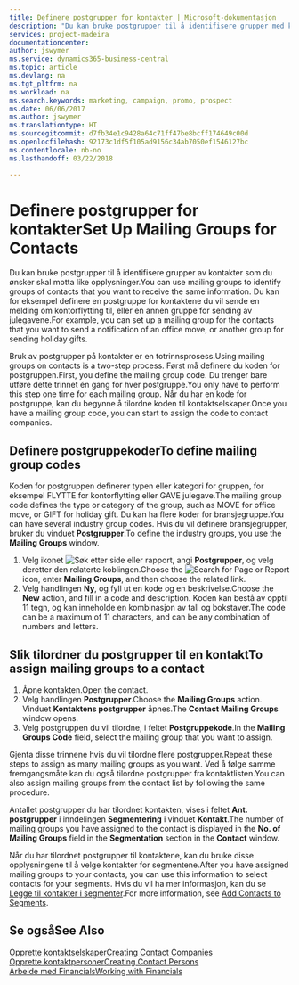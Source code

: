 ```yaml
---
title: Definere postgrupper for kontakter | Microsoft-dokumentasjon
description: "Du kan bruke postgrupper til å identifisere grupper med kontakter du vil skal motta samme informasjon, for eksempel for en markedsføringskampanje."
services: project-madeira
documentationcenter: 
author: jswymer
ms.service: dynamics365-business-central
ms.topic: article
ms.devlang: na
ms.tgt_pltfrm: na
ms.workload: na
ms.search.keywords: marketing, campaign, promo, prospect
ms.date: 06/06/2017
ms.author: jswymer
ms.translationtype: HT
ms.sourcegitcommit: d7fb34e1c9428a64c71ff47be8bcff174649c00d
ms.openlocfilehash: 92173c1df5f105ad9156c34ab7050ef1546127bc
ms.contentlocale: nb-no
ms.lasthandoff: 03/22/2018

---
```

# <a name="set-up-mailing-groups-for-contacts"></a><span data-ttu-id="f96ff-103">Definere postgrupper for kontakter</span><span class="sxs-lookup"><span data-stu-id="f96ff-103">Set Up Mailing Groups for Contacts</span></span>
<span data-ttu-id="f96ff-104">Du kan bruke postgrupper til å identifisere grupper av kontakter som du ønsker skal motta like opplysninger.</span><span class="sxs-lookup"><span data-stu-id="f96ff-104">You can use mailing groups to identify groups of contacts that you want to receive the same information.</span></span> <span data-ttu-id="f96ff-105">Du kan for eksempel definere en postgruppe for kontaktene du vil sende en melding om kontorflytting til, eller en annen gruppe for sending av julegavene.</span><span class="sxs-lookup"><span data-stu-id="f96ff-105">For example, you can set up a mailing group for the contacts that you want to send a notification of an office move, or another group for sending holiday gifts.</span></span>

<span data-ttu-id="f96ff-106">Bruk av postgrupper på kontakter er en totrinnsprosess.</span><span class="sxs-lookup"><span data-stu-id="f96ff-106">Using mailing groups on contacts is a two-step process.</span></span> <span data-ttu-id="f96ff-107">Først må definere du koden for postgruppen.</span><span class="sxs-lookup"><span data-stu-id="f96ff-107">First, you define the mailing group code.</span></span> <span data-ttu-id="f96ff-108">Du trenger bare utføre dette trinnet én gang for hver postgruppe.</span><span class="sxs-lookup"><span data-stu-id="f96ff-108">You only have to perform this step one time for each mailing group.</span></span> <span data-ttu-id="f96ff-109">Når du har en kode for postgruppe, kan du begynne å tilordne koden til kontaktselskaper.</span><span class="sxs-lookup"><span data-stu-id="f96ff-109">Once you have a mailing group code, you can start to assign the code to contact companies.</span></span>

## <a name="to-define-mailing-group-codes"></a><span data-ttu-id="f96ff-110">Definere postgruppekoder</span><span class="sxs-lookup"><span data-stu-id="f96ff-110">To define mailing group codes</span></span>
<span data-ttu-id="f96ff-111">Koden for postgruppen definerer typen eller kategori for gruppen, for eksempel FLYTTE for kontorflytting eller GAVE julegave.</span><span class="sxs-lookup"><span data-stu-id="f96ff-111">The mailing group code defines the type or category of the group, such as MOVE for office move, or GIFT for holiday gift.</span></span> <span data-ttu-id="f96ff-112">Du kan ha flere koder for bransjegruppe.</span><span class="sxs-lookup"><span data-stu-id="f96ff-112">You can have several industry group codes.</span></span> <span data-ttu-id="f96ff-113">Hvis du vil definere bransjegrupper, bruker du vinduet **Postgrupper**.</span><span class="sxs-lookup"><span data-stu-id="f96ff-113">To define the industry groups, you use the **Mailing Groups** window.</span></span>

1. <span data-ttu-id="f96ff-114">Velg ikonet ![Søk etter side eller rapport](media/ui-search/search_small.png "Søk etter side eller rapport"), angi **Postgrupper**, og velg deretter den relaterte koblingen.</span><span class="sxs-lookup"><span data-stu-id="f96ff-114">Choose the ![Search for Page or Report](media/ui-search/search_small.png "Search for Page or Report icon") icon, enter **Mailing Groups**, and then choose the related link.</span></span>
2. <span data-ttu-id="f96ff-115">Velg handlingen **Ny**, og fyll ut en kode og en beskrivelse.</span><span class="sxs-lookup"><span data-stu-id="f96ff-115">Choose the **New** action, and fill in a code and description.</span></span> <span data-ttu-id="f96ff-116">Koden kan bestå av opptil 11 tegn, og kan inneholde en kombinasjon av tall og bokstaver.</span><span class="sxs-lookup"><span data-stu-id="f96ff-116">The code can be a maximum of 11 characters, and can be any combination of numbers and letters.</span></span>

## <a name="AssignMailGroupContact"></a> <span data-ttu-id="f96ff-117">Slik tilordner du postgrupper til en kontakt</span><span class="sxs-lookup"><span data-stu-id="f96ff-117">To assign mailing groups to a contact</span></span>
1. <span data-ttu-id="f96ff-118">Åpne kontakten.</span><span class="sxs-lookup"><span data-stu-id="f96ff-118">Open the contact.</span></span>
2. <span data-ttu-id="f96ff-119">Velg handlingen **Postgrupper**.</span><span class="sxs-lookup"><span data-stu-id="f96ff-119">Choose the **Mailing Groups** action.</span></span> <span data-ttu-id="f96ff-120">Vinduet **Kontaktens postgrupper** åpnes.</span><span class="sxs-lookup"><span data-stu-id="f96ff-120">The **Contact Mailing Groups** window opens.</span></span>
3. <span data-ttu-id="f96ff-121">Velg postgruppen du vil tilordne, i feltet **Postgruppekode**.</span><span class="sxs-lookup"><span data-stu-id="f96ff-121">In the **Mailing Groups Code** field, select the mailing group that you want to assign.</span></span>

<span data-ttu-id="f96ff-122">Gjenta disse trinnene hvis du vil tilordne flere postgrupper.</span><span class="sxs-lookup"><span data-stu-id="f96ff-122">Repeat these steps to assign as many mailing groups as you want.</span></span> <span data-ttu-id="f96ff-123">Ved å følge samme fremgangsmåte kan du også tilordne postgrupper fra kontaktlisten.</span><span class="sxs-lookup"><span data-stu-id="f96ff-123">You can also assign mailing groups from the contact list by following the same procedure.</span></span>

<span data-ttu-id="f96ff-124">Antallet postgrupper du har tilordnet kontakten, vises i feltet **Ant. postgrupper** i inndelingen **Segmentering** i vinduet **Kontakt**.</span><span class="sxs-lookup"><span data-stu-id="f96ff-124">The number of mailing groups you have assigned to the contact is displayed in the **No. of Mailing Groups** field in the **Segmentation** section in the **Contact** window.</span></span>

<span data-ttu-id="f96ff-125">Når du har tilordnet postgrupper til kontaktene, kan du bruke disse opplysningene til å velge kontakter for segmentene.</span><span class="sxs-lookup"><span data-stu-id="f96ff-125">After you have assigned mailing groups to your contacts, you can use this information to select contacts for your segments.</span></span> <span data-ttu-id="f96ff-126">Hvis du vil ha mer informasjon, kan du se [Legge til kontakter i segmenter](marketing-add-contact-segment.md).</span><span class="sxs-lookup"><span data-stu-id="f96ff-126">For more information, see [Add Contacts to Segments](marketing-add-contact-segment.md).</span></span>

## <a name="see-also"></a><span data-ttu-id="f96ff-127">Se også</span><span class="sxs-lookup"><span data-stu-id="f96ff-127">See Also</span></span>
[<span data-ttu-id="f96ff-128">Opprette kontaktselskaper</span><span class="sxs-lookup"><span data-stu-id="f96ff-128">Creating Contact Companies</span></span>](marketing-create-contact-companies.md)  
[<span data-ttu-id="f96ff-129">Opprette kontaktpersoner</span><span class="sxs-lookup"><span data-stu-id="f96ff-129">Creating Contact Persons</span></span>](marketing-create-contact-persons.md)  
[<span data-ttu-id="f96ff-130">Arbeide med Financials</span><span class="sxs-lookup"><span data-stu-id="f96ff-130">Working with Financials</span></span>](ui-work-product.md)

